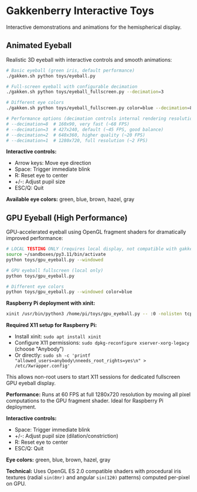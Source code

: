 # Gakkenberry Interactive Toys

Interactive demonstrations and animations for the hemispherical display.

## Animated Eyeball

Realistic 3D eyeball with interactive controls and smooth animations:

```bash
# Basic eyeball (green iris, default performance)
./gakken.sh python toys/eyeball.py

# Full-screen eyeball with configurable decimation
./gakken.sh python toys/eyeball_fullscreen.py --decimation=3

# Different eye colors
./gakken.sh python toys/eyeball_fullscreen.py color=blue --decimation=8

# Performance options (decimation controls internal rendering resolution):
# --decimation=8  # 160x90, very fast (~68 FPS)
# --decimation=3  # 427x240, default (~45 FPS, good balance)
# --decimation=2  # 640x360, higher quality (~20 FPS)
# --decimation=1  # 1280x720, full resolution (~2 FPS)
```

**Interactive controls:**
- Arrow keys: Move eye direction
- Space: Trigger immediate blink
- R: Reset eye to center
- +/-: Adjust pupil size
- ESC/Q: Quit

**Available eye colors:** green, blue, brown, hazel, gray

## GPU Eyeball (High Performance)

GPU-accelerated eyeball using OpenGL fragment shaders for dramatically improved performance:

```bash
# LOCAL TESTING ONLY (requires local display, not compatible with gakken.sh remote execution)
source ~/sandboxes/py3.11/bin/activate
python toys/gpu_eyeball.py --windowed

# GPU eyeball fullscreen (local only)
python toys/gpu_eyeball.py

# Different eye colors
python toys/gpu_eyeball.py --windowed color=blue
```

**Raspberry Pi deployment with xinit:**
```bash
xinit /usr/bin/python3 /home/pi/toys/gpu_eyeball.py -- :0 -nolisten tcp vt1 -keeptty
```

**Required X11 setup for Raspberry Pi:**
- Install xinit: `sudo apt install xinit`
- Configure X11 permissions: `sudo dpkg-reconfigure xserver-xorg-legacy` (choose "Anybody")
- Or directly: `sudo sh -c 'printf "allowed_users=anybody\nneeds_root_rights=yes\n" > /etc/Xwrapper.config'`

This allows non-root users to start X11 sessions for dedicated fullscreen GPU eyeball display.

**Performance:** Runs at 60 FPS at full 1280x720 resolution by moving all pixel computations to the GPU fragment shader. Ideal for Raspberry Pi deployment.

**Interactive controls:**
- Space: Trigger immediate blink
- +/-: Adjust pupil size (dilation/constriction)
- R: Reset eye to center
- ESC/Q: Quit

**Eye colors:** green, blue, brown, hazel, gray

**Technical:** Uses OpenGL ES 2.0 compatible shaders with procedural iris textures (radial `sin(8πr)` and angular `sin(12θ)` patterns) computed per-pixel on GPU.